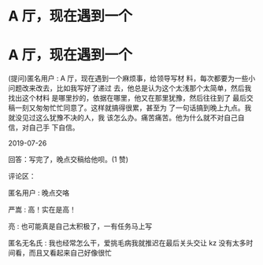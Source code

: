 # A 厅，现在遇到一个

# A 厅，现在遇到一个

(提问)匿名用户 : A 厅，现在遇到一个麻烦事，给领导写材 料，每次都要为一些小问题改来改去，比如我写好了递过 去，他总是认为这个太浅那个太简单，然后我找出这个材料 是哪里抄的，依据在哪里，他又在那里犹豫，然后往往到了 最后交稿一刻又匆匆忙忙同意了。这样就搞得很累，甚至为 了一句话搞到晚上九点。我就没见过这么犹豫不决的人，我 该怎么办。痛苦痛苦。他为什么就不对自己自信，对自己手 下自信。

2019-07-26

回答：写完了，晚点交稿给他呗。(1 赞)

评论区：

匿名用户 : 晚点交咯

严嵩 : 高！实在是高！

亮 : 也可能真是自己太积极了，一有任务马上写

匿名无名氏 : 我也经常怎么干，爱挑毛病我就推迟在最后关头交让 kz 没有太多时间看，而且又看起来自己好像很忙